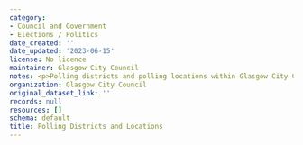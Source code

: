 ```yaml
---
category:
- Council and Government
- Elections / Politics
date_created: ''
date_updated: '2023-06-15'
license: No licence
maintainer: Glasgow City Council
notes: <p>Polling districts and polling locations within Glasgow City Council.</p>
organization: Glasgow City Council
original_dataset_link: ''
records: null
resources: []
schema: default
title: Polling Districts and Locations
---
```

